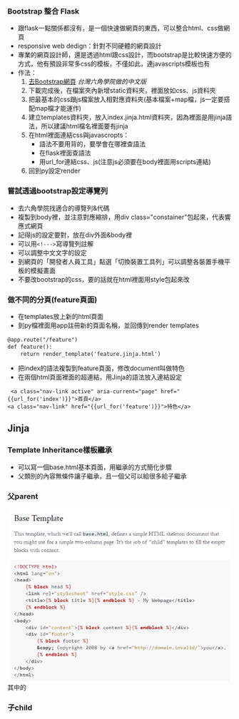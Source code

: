 ### Bootstrap 整合 Flask
- 跟flask一點關係都沒有，是一個快速做網頁的東西，可以整合html、css做網頁
- responsive web dedign：針對不同硬體的網頁設計
- 專業的網頁設計師，還是透過html跟css設計，而bootstrap是比較快速方便的方式，他有預設非常多css的模板，不僅如此，連javascripts模板也有
- 作法：
    1. [去Bootstrap網頁](https://bootstrap5.hexschool.com/docs/5.1/getting-started/download/) *台灣六角學院做的中文版*
    2. 下載完成後，在檔案夾內新增static資料夾，裡面放如css、js資料夾
    3. 把最基本的css跟js檔案放入相對應資料夾(基本檔案+map檔，js一定要搭配map檔才能運作)
    4. 建立templates資料夾，放入index.jinja.html資料夾，因為裡面是用jinja語法，所以建議html檔名裡面要有jinja
    5. 在html裡面連結css與javascropts：
        - 語法不要用背的，要學會在哪裡查語法
        - 在flask裡面查語法
        - 用url_for連結css、js(注意js必須要在body裡面用scripts連結)
    6. 回到py設定render

### 嘗試透過bootstrap設定導覽列
- 去六角學院找適合的導覽列&代碼
- 複製到body裡，並注意對應縮排，用div class="constainer"包起來，代表響應式網頁
- 記得js的設定要對，放在div外面&body裡
- 可以用```<!--->```寫導覽列註解
- 可以調整中文文字的設定
- 到網頁的「開發者人員工具」點選「切換裝置工具列」可以調整各裝置手機平板的模擬畫面
- 不要改bootstrap的css，要的話就在html裡面用style包起來改

### 做不同的分頁(feature頁面)
- 在templates放上新的html頁面
- 到py檔裡面用app註冊新的頁面名稱，並回傳到render templates
```
@app.route("/feature")
def feature():
    return render_template('feature.jinja.html')
```

- 把index的語法複製到feature頁面，修改document叫做特色
- 在兩個html頁面裡面的超連結，用Jinja的語法放入連結設定
```
 <a class="nav-link active" aria-current="page" href="{{url_for('index')}}">首頁</a>
<a class="nav-link" href="{{url_for('feature')}}">特色</a>
```

## Jinja
### Template Inheritance樣板繼承
- 可以寫一個base.html基本頁面，用繼承的方式簡化步驟
- 父類別的內容無條件讓子繼承，且一個父可以給很多給子繼承

### 父parent
![Alt text](image.png)
其中的

### 子child
